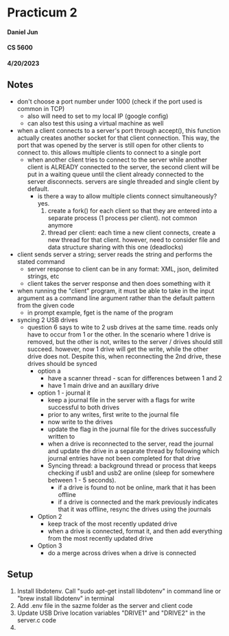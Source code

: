 # Practicum 2
#### Daniel Jun
#### CS 5600
#### 4/20/2023

## Notes
* don't choose a port number under 1000 (check if the port used is common in TCP)
    * also will need to set to my local IP (google config)
    * can also test this using a virtual machine as well
* when a client connects to a server's port through accept(), this function actually creates another socket for that client connection. This way, the port that was opened by the server is still open for other clients to connect to. this allows multiple clients to connect to a single port
    * when another client tries to connect to the server while another client is ALREADY connected to the server, the second client will be put in a waiting queue until the client already connected to the server disconnects. servers are single threaded and single client by default.
        * is there a way to allow multiple clients connect simultaneously? yes. 
            1. create a fork() for each client so that they are entered into a separate process (1 process per client). not common anymore
            2. thread per client: each time a new client connects, create a new thread for that client. however, need to consider file and data structure sharing with this one (deadlocks)
* client sends server a string; server reads the string and performs the stated command
    * server response to client can be in any format: XML, json, delimited strings, etc 
    * client takes the server response and then does something with it
* when running the "client" program, it must be able to take in the input argument as a command line argument rather than the default pattern from the given code
    * in prompt example, fget is the name of the program
* syncing 2 USB drives
    * question 6 says to wite to 2 usb drives at the same time. reads only have to occur from 1 or the other. In the scenario where 1 drive is removed, but the other is not, writes to the server / drives should still succeed. however, now 1 drive will get the write, while the other drive does not. Despite this, when reconnecting the 2nd drive, these drives should be synced
        * option a
            * have a scanner thread - scan for differences between 1 and 2
            * have 1 main drive and an auxillary drive
        * option 1 - journal it
            * keep a journal file in the server with a flags for write successful to both drives
            * prior to any writes, first write to the journal file
            * now write to the drives
            * update the flag in the journal file for the drives successfully written to
            * when a drive is reconnected to the server, read the journal and update the drive in a separate thread by following which journal entries have not been completed for that drive
            * Syncing thread: a background thread or process that keeps checking if usb1 and usb2 are online (sleep for somewhere between 1 - 5 seconds). 
                * if a drive is found to not be online, mark that it has been offline
                * if a drive is connected and the mark previously indicates that it was offline, resync the drives using the journals
        * Option 2
            * keep track of the most recently updated drive 
            * when a drive is connected, format it, and then add everything from the most recently updated drive
        * Option 3
            * do a merge across drives when a drive is connected

## Setup
1. Install libdotenv. Call "sudo apt-get install libdotenv" in command line or "brew install libdotenv" in terminal
2. Add .env file in the sazme folder as the server and client code
3. Update USB Drive location variables "DRIVE1" and "DRIVE2" in the server.c code
4. 